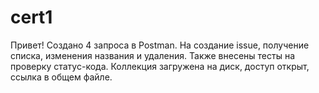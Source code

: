 # cert1
Привет!
Создано 4 запроса в Postman. На создание issue, получение списка, изменения названия и удаления. Также внесены тесты на проверку статус-кода. Коллекция загружена на диск, доступ открыт, ссылка в общем файле.
